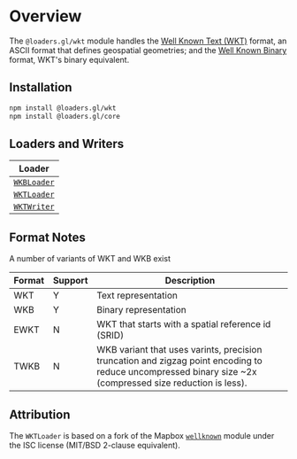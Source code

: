 # Overview

The `@loaders.gl/wkt` module handles the [Well Known Text (WKT)](https://en.wikipedia.org/wiki/Well-known_text_representation_of_geometry) format, an ASCII format that defines geospatial geometries; and the [Well Known Binary](https://en.wikipedia.org/wiki/Well-known_text_representation_of_geometry) format, WKT's binary equivalent.

## Installation

```bash
npm install @loaders.gl/wkt
npm install @loaders.gl/core
```

## Loaders and Writers

| Loader                                                   |
| -------------------------------------------------------- |
| [`WKBLoader`](modules/wkt/docs/api-reference/wkb-loader) |
| [`WKTLoader`](modules/wkt/docs/api-reference/wkt-loader) |
| [`WKTWriter`](modules/wkt/docs/api-reference/wkt-writer) |

## Format Notes

A number of variants of WKT and WKB exist

| Format | Support | Description |
| --- | --- | --- |
| WKT | Y | Text representation | 
| WKB | Y | Binary representation |
| EWKT | N | WKT that starts with a spatial reference id (SRID) |
| TWKB | N | WKB variant that uses varints, precision truncation and zigzag point encoding to reduce uncompressed binary size ~2x (compressed size reduction is less). |

## Attribution

The `WKTLoader` is based on a fork of the Mapbox [`wellknown`](https://github.com/mapbox/wellknown) module under the ISC license (MIT/BSD 2-clause equivalent).
